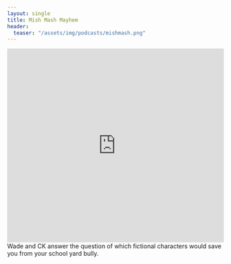 ```yaml
---
layout: single
title: Mish Mash Mayhem
header:
  teaser: "/assets/img/podcasts/mishmash.png"
---
```

<iframe allow="autoplay *; encrypted-media *; fullscreen *" frameborder="0" height="450" style="width:100%;max-width:660px;overflow:hidden;background:transparent;" sandbox="allow-forms allow-popups allow-same-origin allow-scripts allow-storage-access-by-user-activation allow-top-navigation-by-user-activation" src="https://embed.podcasts.apple.com/gb/podcast/mish-mash-mayhem/id1451459821"></iframe>
Wade and CK answer the question of which fictional characters would save you from your school yard bully.